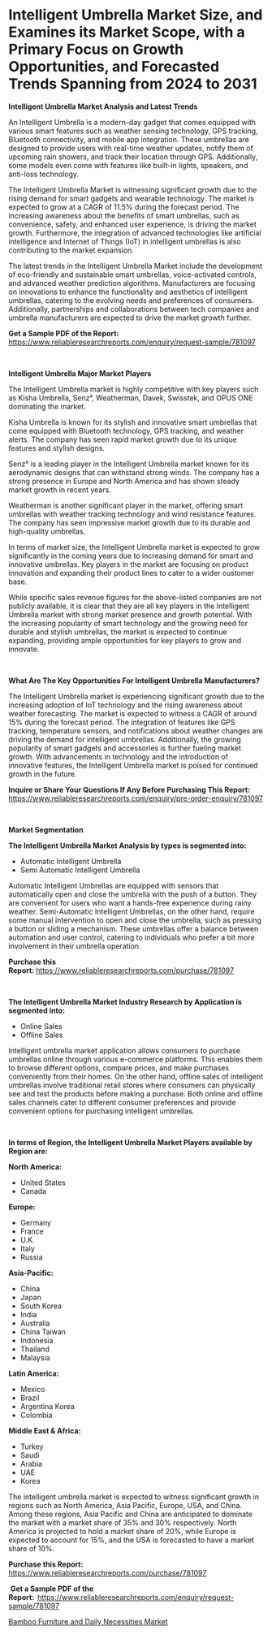 <p><h1>Intelligent Umbrella Market Size, and Examines its Market Scope, with a Primary Focus on Growth Opportunities, and Forecasted Trends Spanning from 2024 to 2031</h1></p><p><strong>Intelligent Umbrella Market Analysis and Latest Trends</strong></p>
<p><p>An Intelligent Umbrella is a modern-day gadget that comes equipped with various smart features such as weather sensing technology, GPS tracking, Bluetooth connectivity, and mobile app integration. These umbrellas are designed to provide users with real-time weather updates, notify them of upcoming rain showers, and track their location through GPS. Additionally, some models even come with features like built-in lights, speakers, and anti-loss technology.</p><p>The Intelligent Umbrella Market is witnessing significant growth due to the rising demand for smart gadgets and wearable technology. The market is expected to grow at a CAGR of 11.5% during the forecast period. The increasing awareness about the benefits of smart umbrellas, such as convenience, safety, and enhanced user experience, is driving the market growth. Furthermore, the integration of advanced technologies like artificial intelligence and Internet of Things (IoT) in intelligent umbrellas is also contributing to the market expansion.</p><p>The latest trends in the Intelligent Umbrella Market include the development of eco-friendly and sustainable smart umbrellas, voice-activated controls, and advanced weather prediction algorithms. Manufacturers are focusing on innovations to enhance the functionality and aesthetics of intelligent umbrellas, catering to the evolving needs and preferences of consumers. Additionally, partnerships and collaborations between tech companies and umbrella manufacturers are expected to drive the market growth further.</p></p>
<p><strong>Get a Sample PDF of the Report:&nbsp;</strong> <a href="https://www.reliableresearchreports.com/enquiry/request-sample/781097">https://www.reliableresearchreports.com/enquiry/request-sample/781097</a></p>
<p>&nbsp;</p>
<p><strong>Intelligent Umbrella Major Market Players</strong></p>
<p><p>The Intelligent Umbrella market is highly competitive with key players such as Kisha Umbrella, Senz°, Weatherman, Davek, Swisstek, and OPUS ONE dominating the market. </p><p>Kisha Umbrella is known for its stylish and innovative smart umbrellas that come equipped with Bluetooth technology, GPS tracking, and weather alerts. The company has seen rapid market growth due to its unique features and stylish designs. </p><p>Senz° is a leading player in the Intelligent Umbrella market known for its aerodynamic designs that can withstand strong winds. The company has a strong presence in Europe and North America and has shown steady market growth in recent years. </p><p>Weatherman is another significant player in the market, offering smart umbrellas with weather tracking technology and wind resistance features. The company has seen impressive market growth due to its durable and high-quality umbrellas. </p><p>In terms of market size, the Intelligent Umbrella market is expected to grow significantly in the coming years due to increasing demand for smart and innovative umbrellas. Key players in the market are focusing on product innovation and expanding their product lines to cater to a wider customer base. </p><p>While specific sales revenue figures for the above-listed companies are not publicly available, it is clear that they are all key players in the Intelligent Umbrella market with strong market presence and growth potential. With the increasing popularity of smart technology and the growing need for durable and stylish umbrellas, the market is expected to continue expanding, providing ample opportunities for key players to grow and innovate.</p></p>
<p>&nbsp;</p>
<p><strong>What Are The Key Opportunities For Intelligent Umbrella Manufacturers?</strong></p>
<p><p>The Intelligent Umbrella market is experiencing significant growth due to the increasing adoption of IoT technology and the rising awareness about weather forecasting. The market is expected to witness a CAGR of around 15% during the forecast period. The integration of features like GPS tracking, temperature sensors, and notifications about weather changes are driving the demand for intelligent umbrellas. Additionally, the growing popularity of smart gadgets and accessories is further fueling market growth. With advancements in technology and the introduction of innovative features, the Intelligent Umbrella market is poised for continued growth in the future.</p></p>
<p><strong>Inquire or Share Your Questions If Any Before Purchasing This Report:</strong> <a href="https://www.reliableresearchreports.com/enquiry/pre-order-enquiry/781097">https://www.reliableresearchreports.com/enquiry/pre-order-enquiry/781097</a></p>
<p>&nbsp;</p>
<p><strong>Market Segmentation</strong></p>
<p><strong>The Intelligent Umbrella Market Analysis by types is segmented into:</strong></p>
<p><ul><li>Automatic Intelligent Umbrella</li><li>Semi Automatic Intelligent Umbrella</li></ul></p>
<p><p>Automatic Intelligent Umbrellas are equipped with sensors that automatically open and close the umbrella with the push of a button. They are convenient for users who want a hands-free experience during rainy weather. Semi-Automatic Intelligent Umbrellas, on the other hand, require some manual intervention to open and close the umbrella, such as pressing a button or sliding a mechanism. These umbrellas offer a balance between automation and user control, catering to individuals who prefer a bit more involvement in their umbrella operation.</p></p>
<p><strong>Purchase this Report:&nbsp;</strong><a href="https://www.reliableresearchreports.com/purchase/781097">https://www.reliableresearchreports.com/purchase/781097</a></p>
<p>&nbsp;</p>
<p><strong>The Intelligent Umbrella Market Industry Research by Application is segmented into:</strong></p>
<p><ul><li>Online Sales</li><li>Offline Sales</li></ul></p>
<p><p>Intelligent umbrella market application allows consumers to purchase umbrellas online through various e-commerce platforms. This enables them to browse different options, compare prices, and make purchases conveniently from their homes. On the other hand, offline sales of intelligent umbrellas involve traditional retail stores where consumers can physically see and test the products before making a purchase. Both online and offline sales channels cater to different consumer preferences and provide convenient options for purchasing intelligent umbrellas.</p></p>
<p>&nbsp;</p>
<p><strong>In terms of Region, the Intelligent Umbrella Market Players available by Region are:</strong></p>
<p>
    <p> <strong> North America: </strong>
        <ul>
            <li>United States</li>
            <li>Canada</li>
        </ul>
        </p> 
    <p> <strong> Europe: </strong>
        <ul>
            <li>Germany</li>
            <li>France</li>
            <li>U.K.</li>
            <li>Italy</li>
            <li>Russia</li>
        </ul>
        </p> 
    <p> <strong> Asia-Pacific: </strong>
        <ul>
            <li>China</li>
            <li>Japan</li>
            <li>South Korea</li>
            <li>India</li>
            <li>Australia</li>
            <li>China Taiwan</li>
            <li>Indonesia</li>
            <li>Thailand</li>
            <li>Malaysia</li>
        </ul>
        </p> 
    <p> <strong> Latin America: </strong>
        <ul>
            <li>Mexico</li>
            <li>Brazil</li>
            <li>Argentina Korea</li>
            <li>Colombia</li>
        </ul>
        </p> 
    <p> <strong> Middle East & Africa: </strong>
        <ul>
            <li>Turkey</li>
            <li>Saudi</li>
            <li>Arabia</li>
            <li>UAE</li>
            <li>Korea</li>
        </ul>
    </p>
    </p>
<p><p>The intelligent umbrella market is expected to witness significant growth in regions such as North America, Asia Pacific, Europe, USA, and China. Among these regions, Asia Pacific and China are anticipated to dominate the market with a market share of 35% and 30% respectively. North America is projected to hold a market share of 20%, while Europe is expected to account for 15%, and the USA is forecasted to have a market share of 10%.</p></p>
<p><strong>Purchase this Report: </strong><a href="https://www.reliableresearchreports.com/purchase/781097">https://www.reliableresearchreports.com/purchase/781097</a></p>
<p>&nbsp;<strong>Get a Sample PDF of the Report:&nbsp;&nbsp;</strong><a href="https://www.reliableresearchreports.com/enquiry/request-sample/781097">https://www.reliableresearchreports.com/enquiry/request-sample/781097</a></p>
<p><strong></strong></p>
<p><p><a href="https://github.com/Sinjinluong3e0awx2m195k76/Market-Research-Report-List-1/blob/main/bamboo-furniture-and-daily-necessities-market.md">Bamboo Furniture and Daily Necessities Market</a></p></p>